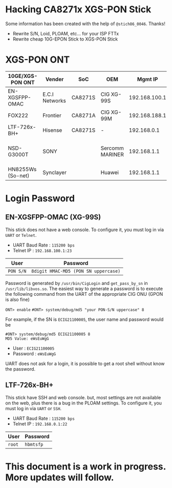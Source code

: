 # Hacking CA8271x XGS-PON Stick
Some information has been created with the help of `@stich86_0046`. Thanks!

- Rewrite S/N, Loid, PLOAM, etc… for your ISP FTTx
- Rewrite cheap 10G-EPON Stick to XGS-PON Stick

# XGS-PON ONT

| 10GE/XGS-PON ONT | Vender | SoC | OEM | Mgmt IP | Mgmt | Config | URL |
| --- | --- | --- | --- | --- | --- | --- | --- |
| EN-XGSFPP-OMAC | E.C.I Networks | CA8271S | CIG XG-99S | 192.168.100.1 | UART/Telnet | scfg.txt | [Link](https://ecin.ca/xgs-pon-sfp-stick-module-xgspon-ont-w-t-mac-function-mounted-on-sfp-package/) |
| FOX222 | Frontier | CA8271A | CIG XG-99M | 192.168.188.1 | UART | scfg.txt | -   |
| LTF-726x-BH+ | Hisense | CA8271S | -   | 192.168.0.1 | UART/SSH/Web | scfg.txt | [Link](https://www.taobao.com/list/item/658650417501.htm) |
| NSD-G3000T | SONY |     | Sercomm MARINER | 192.168.1.1 | UART/Web | gponctl<br>sc\_ft\_data<br>sys_data<br>(unknown) | [Link](https://www.nuro.jp/device.html) |
| HN8255Ws (So-net) | Synclayer |     | Huawei | 192.168.1.1 | Web/Telnet | Web (snc_admin) |     |

# Login Password

## EN-XGSFPP-OMAC (XG-99S)

This stick does not have a web console.
To configure it, you must log in via `UART` or `Telnet`.

- UART Baud Rate : `115200 bps`
- Telnet IP : `192.168.100.1:23`

| User | Password |
| --- | --- |
| `PON S/N` | `8digit HMAC-MD5 (PON SN uppercase)` |

Password is generated by `/usr/bin/CigLogin` and `get_pass_by_sn` in `/usr/lib/libvos.so`.
The easiest way to generate a password is to execute the following command from the UART of the appropriate CIG ONU (GPON is also fine)

`ONT> enable`
`#ONT> system/debug/md5 "your PON-S/N uppercase" 8`

For example, if the SN is `ECIG21100005`, the user name and password would be
```
#ONT> system/debug/md5 ECIG21100005 8
MD5 Value: eWsEuWgG
```
- User : `ECIG21100005`
- Password : `eWsEuWgG`

UART does not ask for a login, it is possible to get a root shell without know the password.

## LTF-726x-BH+

This stick have SSH and web console.
but, most settings are not available on the web, plus there is a bug in the PLOAM settings.
To configure it, you must log in via `UART` or `SSH`.

- UART Baud Rate : `115200 bps`
- Telnet IP : `192.168.0.1:22`

| User | Password |
| --- | --- |
| `root` | `hbmtsfp` |






# This document is a work in progress. More updates will follow.

